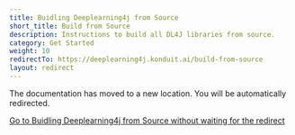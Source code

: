 ```yaml
---
title: Buidling Deeplearning4j from Source
short_title: Build from Source
description: Instructions to build all DL4J libraries from source.
category: Get Started
weight: 10
redirectTo: https://deeplearning4j.konduit.ai/build-from-source
layout: redirect
---
```


The documentation has moved to a new location. You will be automatically redirected.
            
[Go to Buidling Deeplearning4j from Source without waiting for the redirect](https://deeplearning4j.konduit.ai/build-from-source)

        